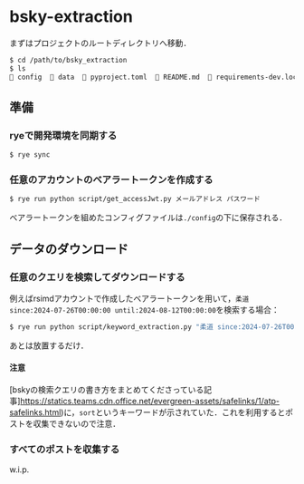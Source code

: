 # bsky-extraction

まずはプロジェクトのルートディレクトリへ移動．
```sh
$ cd /path/to/bsky_extraction
$ ls 
 config   data   pyproject.toml   README.md   requirements-dev.lock   requirements.lock   script   src
```

## 準備
### ryeで開発環境を同期する
```sh
$ rye sync
```
### 任意のアカウントのベアラートークンを作成する
```sh
$ rye run python script/get_accessJwt.py メールアドレス パスワード
```
ベアラートークンを組めたコンフィグファイルは`./config`の下に保存される．

## データのダウンロード

### 任意のクエリを検索してダウンロードする

例えばrsimdアカウントで作成したベアラートークンを用いて，`柔道 since:2024-07-26T00:00:00 until:2024-08-12T00:00:00`を検索する場合：
```sh
$ rye run python script/keyword_extraction.py "柔道 since:2024-07-26T00:00:00 until:2024-08-12T00:00:00" --config rsimd.yaml
```

あとは放置するだけ．

#### 注意
[bskyの検索クエリの書き方をまとめてくださっている記事]https://statics.teams.cdn.office.net/evergreen-assets/safelinks/1/atp-safelinks.html)に，`sort`というキーワードが示されていた．これを利用するとポストを収集できないので注意．

### すべてのポストを収集する
w.i.p.